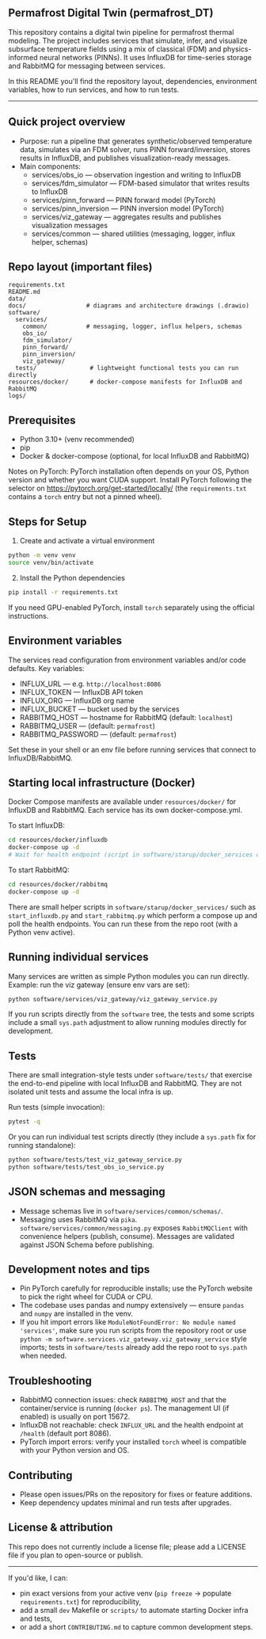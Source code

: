 ## Permafrost Digital Twin (permafrost_DT)

This repository contains a digital twin pipeline for permafrost thermal modeling. The project includes services that simulate, infer, and visualize subsurface temperature fields using a mix of classical (FDM) and physics-informed neural networks (PINNs). It uses InfluxDB for time-series storage and RabbitMQ for messaging between services.

In this README you'll find the repository layout, dependencies, environment variables, how to run services, and how to run tests.

---

## Quick project overview

- Purpose: run a pipeline that generates synthetic/observed temperature data, simulates via an FDM solver, runs PINN forward/inversion, stores results in InfluxDB, and publishes visualization-ready messages.
- Main components:
  - services/obs_io — observation ingestion and writing to InfluxDB
  - services/fdm_simulator — FDM-based simulator that writes results to InfluxDB
  - services/pinn_forward — PINN forward model (PyTorch)
  - services/pinn_inversion — PINN inversion model (PyTorch)
  - services/viz_gateway — aggregates results and publishes visualization messages
  - services/common — shared utilities (messaging, logger, influx helper, schemas)

## Repo layout (important files)

```
requirements.txt
README.md
data/
docs/                 # diagrams and architecture drawings (.drawio)
software/
  services/
    common/           # messaging, logger, influx helpers, schemas
    obs_io/
    fdm_simulator/
    pinn_forward/
    pinn_inversion/
    viz_gateway/
  tests/               # lightweight functional tests you can run directly
resources/docker/      # docker-compose manifests for InfluxDB and RabbitMQ
logs/
```

## Prerequisites

- Python 3.10+ (venv recommended)
- pip
- Docker & docker-compose (optional, for local InfluxDB and RabbitMQ)

Notes on PyTorch: PyTorch installation often depends on your OS, Python version and whether you want CUDA support. Install PyTorch following the selector on https://pytorch.org/get-started/locally/ (the `requirements.txt` contains a `torch` entry but not a pinned wheel).

## Steps for Setup

1. Create and activate a virtual environment

```bash
python -m venv venv
source venv/bin/activate
```

2. Install the Python dependencies

```bash
pip install -r requirements.txt
```

If you need GPU-enabled PyTorch, install `torch` separately using the official instructions.

## Environment variables

The services read configuration from environment variables and/or code defaults. Key variables:

- INFLUX_URL — e.g. `http://localhost:8086`
- INFLUX_TOKEN — InfluxDB API token
- INFLUX_ORG — InfluxDB org name
- INFLUX_BUCKET — bucket used by the services
- RABBITMQ_HOST — hostname for RabbitMQ (default: `localhost`)
- RABBITMQ_USER — (default: `permafrost`)
- RABBITMQ_PASSWORD — (default: `permafrost`)

Set these in your shell or an env file before running services that connect to InfluxDB/RabbitMQ.

## Starting local infrastructure (Docker)

Docker Compose manifests are available under `resources/docker/` for InfluxDB and RabbitMQ. Each service has its own docker-compose.yml.

To start InfluxDB:

```bash
cd resources/docker/influxdb
docker-compose up -d
# Wait for health endpoint (script in software/starup/docker_services can help)
```

To start RabbitMQ:

```bash
cd resources/docker/rabbitmq
docker-compose up -d
```

There are small helper scripts in `software/starup/docker_services/` such as `start_influxdb.py` and `start_rabbitmq.py` which perform a compose up and poll the health endpoints. You can run these from the repo root (with a Python venv active).

## Running individual services

Many services are written as simple Python modules you can run directly. Example: run the viz gateway (ensure env vars are set):

```bash
python software/services/viz_gateway/viz_gateway_service.py
```

If you run scripts directly from the `software` tree, the tests and some scripts include a small `sys.path` adjustment to allow running modules directly for development.

## Tests

There are small integration-style tests under `software/tests/` that exercise the end-to-end pipeline with local InfluxDB and RabbitMQ. They are not isolated unit tests and assume the local infra is up.

Run tests (simple invocation):

```bash
pytest -q
```

Or you can run individual test scripts directly (they include a `sys.path` fix for running standalone):

```bash
python software/tests/test_viz_gateway_service.py
python software/tests/test_obs_io_service.py
```

## JSON schemas and messaging

- Message schemas live in `software/services/common/schemas/`.
- Messaging uses RabbitMQ via `pika`. `software/services/common/messaging.py` exposes `RabbitMQClient` with convenience helpers (publish, consume). Messages are validated against JSON Schema before publishing.

## Development notes and tips

- Pin PyTorch carefully for reproducible installs; use the PyTorch website to pick the right wheel for CUDA or CPU.
- The codebase uses pandas and numpy extensively — ensure `pandas` and `numpy` are installed in the venv.
- If you hit import errors like `ModuleNotFoundError: No module named 'services'`, make sure you run scripts from the repository root or use `python -m software.services.viz_gateway.viz_gateway_service` style imports; tests in `software/tests` already add the repo root to `sys.path` when needed.

## Troubleshooting

- RabbitMQ connection issues: check `RABBITMQ_HOST` and that the container/service is running (`docker ps`). The management UI (if enabled) is usually on port 15672.
- InfluxDB not reachable: check `INFLUX_URL` and the health endpoint at `/health` (default port 8086).
- PyTorch import errors: verify your installed `torch` wheel is compatible with your Python version and OS.

## Contributing

- Please open issues/PRs on the repository for fixes or feature additions.
- Keep dependency updates minimal and run tests after upgrades.

## License & attribution

This repo does not currently include a license file; please add a LICENSE file if you plan to open-source or publish.

---

If you'd like, I can:
- pin exact versions from your active venv (`pip freeze` -> populate `requirements.txt`) for reproducibility,
- add a small `dev` Makefile or `scripts/` to automate starting Docker infra and tests,
- or add a short `CONTRIBUTING.md` to capture common development steps.
